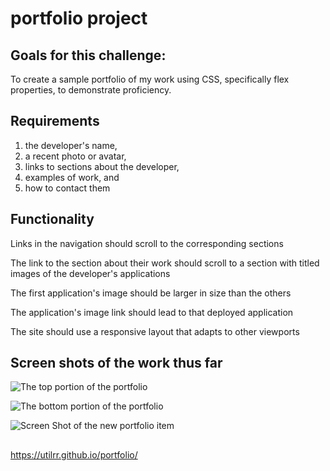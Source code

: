 # portfolio project

## Goals for this challenge:

To create a sample portfolio of my work using CSS, specifically flex properties, to demonstrate proficiency.

## Requirements

1. the developer's name, 
2. a recent photo or avatar, 
3. links to sections about the developer, 
4. examples of work, and 
5. how to contact them

## Functionality

Links in the navigation should scroll to the corresponding sections

The link to the section about their work should scroll to a section with titled images of the developer's applications

The first application's image should be larger in size than the others

The application's image link should lead to that deployed application

The site should use a responsive layout that adapts to other viewports

## Screen shots of the work thus far

![The top portion of the portfolio](https://user-images.githubusercontent.com/25494815/154886012-cb3ff8e4-8860-421a-b00a-62305bd052bb.png)

![The bottom portion of the portfolio](https://user-images.githubusercontent.com/25494815/154886027-08022b35-2bdb-4135-82c9-f055ff200ad5.png)

![Screen Shot of the new portfolio item](https://user-images.githubusercontent.com/25494815/154886045-95fd2b30-c948-42f4-9024-ac4eef660878.png)


## 
https://utilrr.github.io/portfolio/
